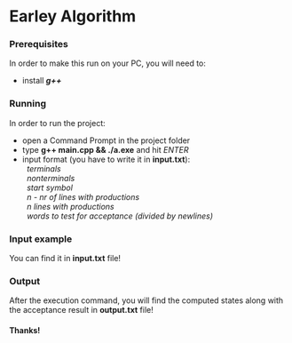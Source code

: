 # Earley Algorithm

### Prerequisites
In order to make this run on your PC, you will need to:
- install ***g++***

### Running
In order to run the project:
- open a Command Prompt in the project folder
- type **g++ main.cpp && ./a.exe** and hit *ENTER*
- input format (you have to write it in **input.txt**): <br/>
    &nbsp; *terminals* <br/>
    &nbsp; *nonterminals* <br/>
    &nbsp; *start symbol* <br/>
    &nbsp; *n - nr of lines with productions* <br/>
    &nbsp; *n lines with productions* <br/>
    &nbsp; *words to test for acceptance (divided by newlines)* <br/>

### Input example <br/>
You can find it in **input.txt** file!

### Output
After the execution command, you will find the computed states along with the acceptance result in **output.txt** file!


#### Thanks!
